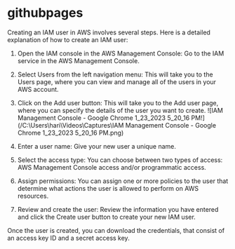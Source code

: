 # githubpages
Creating an IAM user in AWS involves several steps. Here is a detailed explanation of how to create an IAM user:

1. Open the IAM console in the AWS Management Console: Go to the IAM service in the AWS Management Console.

2. Select Users from the left navigation menu: This will take you to the Users page, where you can view and manage all of the users in your AWS account.

3. Click on the Add user button: This will take you to the Add user page, where you can specify the details of the user you want to create.
  ![IAM Management Console - Google Chrome 1_23_2023 5_20_16 PM!](/C:\Users\hari\Videos\Captures\IAM Management Console - Google Chrome 1_23_2023 5_20_16 PM.png)

4. Enter a user name: Give your new user a unique name.

5. Select the access type: You can choose between two types of access: AWS Management Console access and/or programmatic access.

6. Assign permissions: You can assign one or more policies to the user that determine what actions the user is allowed to perform on AWS resources.

7. Review and create the user: Review the information you have entered and click the Create user button to create your new IAM user.

Once the user is created, you can download the credentials, that consist of an access key ID and a secret access key.
